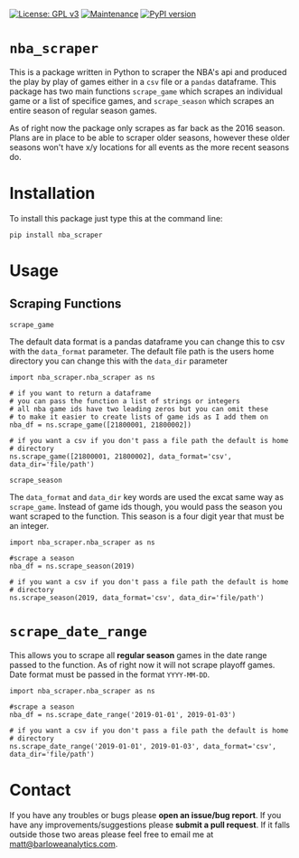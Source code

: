 [![License: GPL v3](https://img.shields.io/badge/License-GPLv3-blue.svg)](https://www.gnu.org/licenses/gpl-3.0)
[![Maintenance](https://img.shields.io/badge/Maintained%3F-yes-green.svg)](https://github.com/mcbarlowe/nba_scraper/commits/master)
[![PyPI version](https://badge.fury.io/py/nba-scraper.svg)](https://badge.fury.io/py/nba-scraper)

# `nba_scraper`

This is a package written in Python to scraper the NBA's api and produced the
play by play of games either in a `csv` file or a `pandas` dataframe. This package
has two main functions `scrape_game` which scrapes an individual game or a list
of specifice games, and `scrape_season` which scrapes an entire season of regular
season games.

As of right now the package only scrapes as far back as the 2016 season. Plans
are in place to be able to scraper older seasons, however these older seasons
won't have x/y locations for all events as the more recent seasons do.

# Installation

To install this package just type this at the command line:

    pip install nba_scraper

# Usage

## Scraping Functions

`scrape_game`

The default data format is a pandas dataframe you can change this to csv
with the `data_format` parameter. The default file path is the
users home directory you can change this with the `data_dir` parameter

    import nba_scraper.nba_scraper as ns

    # if you want to return a dataframe
    # you can pass the function a list of strings or integers
    # all nba game ids have two leading zeros but you can omit these
    # to make it easier to create lists of game ids as I add them on
    nba_df = ns.scrape_game([21800001, 21800002])

    # if you want a csv if you don't pass a file path the default is home
    # directory
    ns.scrape_game([21800001, 21800002], data_format='csv', data_dir='file/path')

`scrape_season`

The `data_format` and `data_dir` key words are used the excat same way as
`scrape_game`. Instead of game ids though, you would pass the season you want
scraped to the function. This season is a four digit year that must be an
integer.

    import nba_scraper.nba_scraper as ns

    #scrape a season
    nba_df = ns.scrape_season(2019)

    # if you want a csv if you don't pass a file path the default is home
    # directory
    ns.scrape_season(2019, data_format='csv', data_dir='file/path')

# `scrape_date_range`

This allows you to scrape all **regular season** games in the date range passed to
the function. As of right now it will not scrape playoff games. Date format must
be passed in the format `YYYY-MM-DD`.

    import nba_scraper.nba_scraper as ns

    #scrape a season
    nba_df = ns.scrape_date_range('2019-01-01', 2019-01-03')

    # if you want a csv if you don't pass a file path the default is home
    # directory
    ns.scrape_date_range('2019-01-01', 2019-01-03', data_format='csv', data_dir='file/path')

# Contact

If you have any troubles or bugs please **open an issue/bug report**. If you have
any improvements/suggestions please **submit a pull request**. If it falls outside
those two areas please feel free to email me at
[matt@barloweanalytics.com](mailto:matt@barloweanalytics.com).




